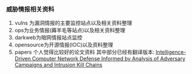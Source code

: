 ### 威胁情报相关资料
1. vulns 为漏洞情报的主要监控站点以及相关资料整理
2. ops为业务情报(薅羊毛等站点)以及相关资料整理
3. darkweb为暗网情报站点监控
4. opensource为开源情报(IOC)以及资料整理
5. papers 个人觉得比较好的论文资料
其中部分已经有翻译版本:
[Intelligence-Driven Computer Network Defense Informed by Analysis of Adversary Campaigns and Intrusion Kill Chains](https://www.jianshu.com/p/174b5a081b51)
